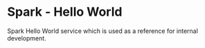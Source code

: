 # Spark - Hello World
Spark Hello World service which is used as a reference for internal development.